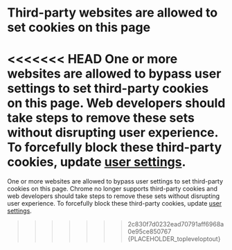 # Third-party websites are allowed to set cookies on this page

<<<<<<< HEAD
One or more websites are allowed to bypass user settings to set third-party cookies on this page. Web developers should take steps to remove these sets without disrupting user experience. To forcefully block these third-party cookies, update [user settings](manageCookiesHelpPage).
=======
One or more websites are allowed to bypass user settings to set third-party cookies on this page. Chrome no longer supports third-party cookies and web developers should take steps to remove these sets without disrupting user experience. To forcefully block these third-party cookies, update [user settings](manageCookiesHelpPage).
>>>>>>> 2c830f7d0232ead70791aff6968a0e95ce850767
{PLACEHOLDER_topleveloptout}
